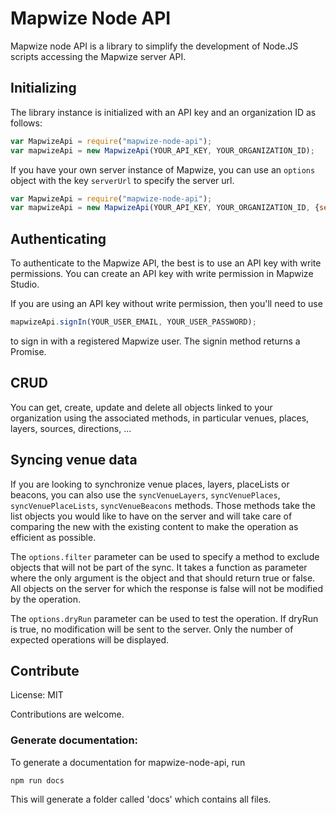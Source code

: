 # Mapwize Node API

Mapwize node API is a library to simplify the development of Node.JS scripts accessing the Mapwize server API.

## Initializing

The library instance is initialized with an API key and an organization ID as follows:

```javascript
var MapwizeApi = require("mapwize-node-api");
var mapwizeApi = new MapwizeApi(YOUR_API_KEY, YOUR_ORGANIZATION_ID);
```

If you have your own server instance of Mapwize, you can use an `options` object with the key `serverUrl` to specify the server url.

```javascript
var MapwizeApi = require("mapwize-node-api");
var mapwizeApi = new MapwizeApi(YOUR_API_KEY, YOUR_ORGANIZATION_ID, {serverUrl: YOUR_SERVER_URL});
```

## Authenticating

To authenticate to the Mapwize API, the best is to use an API key with write permissions. You can create an API key with write permission in Mapwize Studio.

If you are using an API key without write permission, then you'll need to use

```javascript
mapwizeApi.signIn(YOUR_USER_EMAIL, YOUR_USER_PASSWORD);
```

to sign in with a registered Mapwize user. The signin method returns a Promise.

## CRUD

You can get, create, update and delete all objects linked to your organization using the associated methods, in particular venues, places, layers, sources, directions, ...

## Syncing venue data

If you are looking to synchronize venue places, layers, placeLists or beacons, you can also use the `syncVenueLayers`, `syncVenuePlaces`, `syncVenuePlaceLists`, `syncVenueBeacons` methods. Those methods take the list objects you would like to have on the server and will take care of comparing the new with the existing content to make the operation as efficient as possible.

The `options.filter` parameter can be used to specify a method to exclude objects that will not be part of the sync. It takes a function as parameter where the only argument is the object and that should return true or false. All objects on the server for which the response is false will not be modified by the operation.

The `options.dryRun` parameter can be used to test the operation. If dryRun is true, no modification will be sent to the server. Only the number of expected operations will be displayed.

## Contribute

License: MIT

Contributions are welcome.

### Generate documentation:
To generate a documentation for mapwize-node-api, run

```npm run docs```

This will generate a folder called 'docs' which contains all files.
